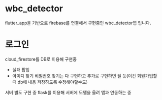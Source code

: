 # wbc_detector

flutter_app을 기반으로 firebase를 연결해서 구현중인
wbc_detector앱 입니다.

# 로그인
cloud_firestore를 DB로 이용해 구현중 

- 실패 팝업
- 아이디 찾기 비밀번호 찾기는 다 구현하고 추가로 구현하면 될 듯(이건 회원가입할 때 db에 내용 저장하도록 수정해야할수도)

서버 별도 구현 중
flask를 이용해 서버에 모델을 올려 앱과 연동하는 중

